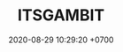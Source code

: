 ---
layout: 
permalink: /team/:title.html
categories: follow
maincover: /assets/avatars/male1.webp
tickets: 2
date: 2020-08-29 10:29:20 +0700
title: ITSGAMBIT
vip: #/assets/mis/vip.png
sub: #/assets/mis/sub.png
gift: #/assets/mis/gift.png
bits: #/assets/mis/bits.png
---
